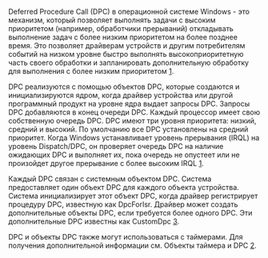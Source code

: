 Deferred Procedure Call (DPC) в операционной системе Windows - это механизм, который позволяет выполнять задачи с высоким приоритетом (например, обработчики прерываний) откладывать выполнение задач с более низким приоритетом на более позднее время. Это позволяет драйверам устройств и другим потребителям событий на низком уровне быстро выполнять высокоприоритетную часть своего обработки и запланировать дополнительную обработку для выполнения с более низким приоритетом [1](https://en.wikipedia.org/wiki/Deferred_Procedure_Call).

DPC реализуются с помощью объектов DPC, которые создаются и инициализируются ядром, когда драйвер устройства или другой программный продукт на уровне ядра выдает запросы DPC. Запросы DPC добавляются в конец очереди DPC. Каждый процессор имеет свою собственную очередь DPC. DPC имеют три уровня приоритета: низкий, средний и высокий. По умолчанию все DPC установлены на средний приоритет. Когда Windows устанавливает уровень прерывания (IRQL) на уровень Dispatch/DPC, он проверяет очередь DPC на наличие ожидающих DPC и выполняет их, пока очередь не опустеет или не произойдет другое прерывание с более высоким IRQL [1](https://en.wikipedia.org/wiki/Deferred_Procedure_Call).

Каждый DPC связан с системным объектом DPC. Система предоставляет один объект DPC для каждого объекта устройства. Система инициализирует этот объект DPC, когда драйвер регистрирует процедуру DPC, известную как DpcForIsr. Драйвер может создать дополнительные объекты DPC, если требуется более одного DPC. Эти дополнительные DPC известны как CustomDpc [3](https://learn.microsoft.com/en-us/windows-hardware/drivers/kernel/introduction-to-dpc-objects).

DPC и объекты DPC также могут использоваться с таймерами. Для получения дополнительной информации см. Объекты таймера и DPC [2](https://learn.microsoft.com/en-us/windows-hardware/drivers/kernel/introduction-to-dpcs).